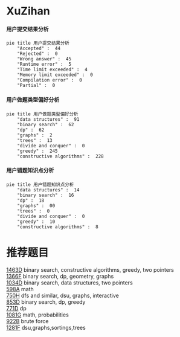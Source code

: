 # XuZihan

<!-- tabs:start -->



#### **用户提交结果分析**

```mermaid
pie title 用户提交结果分析
    "Accepted" :  44
    "Rejected" :  0
    "Wrong answer" :  45
    "Runtime error" :  5
    "Time limit exceeded" :  4
    "Memory limit exceeded" :  0
    "Compilation error" :  0
    "Partial" :  0
```

#### **用户做题类型偏好分析**

```mermaid
pie title 用户做题类型偏好分析
    "data structures" :  91
    "binary search" :  62
    "dp" :  62
    "graphs" :  2
    "trees" :  13
    "divide and conquer" :  0
    "greedy" :  245
    "constructive algorithms" :  228
```
#### **用户错题知识点分析**

```mermaid
pie title 用户错题知识点分析
    "data structures" :  14
    "binary search" :  16
    "dp" :  18
    "graphs" :  00
    "trees" :  0
    "divide and conquer" :  0
    "greedy" :  10
    "constructive algorithms" :  8
```



<!-- tabs:end -->
# 推荐题目
[1463D](https://codeforces.com/contest/1463/problem/D)		binary search,
                        constructive algorithms,
                        greedy,
                        two pointers		  
[1366F](https://codeforces.com/contest/1366/problem/F)		binary search,
                        dp,
                        geometry,
                        graphs		  
[1034D](https://codeforces.com/contest/1034/problem/D)		binary search,
                        data structures,
                        two pointers		  
[598A](https://codeforces.com/contest/598/problem/A)		math		  
[750H](https://codeforces.com/contest/750/problem/H)		dfs and similar,
                        dsu,
                        graphs,
                        interactive		  
[853D](https://codeforces.com/contest/853/problem/D)		binary search,
                        dp,
                        greedy		  
[771D](https://codeforces.com/contest/771/problem/D)		dp		  
[1081G](https://codeforces.com/contest/1081/problem/G)		math,
                        probabilities		  
[922B](https://codeforces.com/contest/922/problem/B)		brute force		  
[1281F](https://codeforces.com/contest/1281/problem/F)		dsu,graphs,sortings,trees		  
